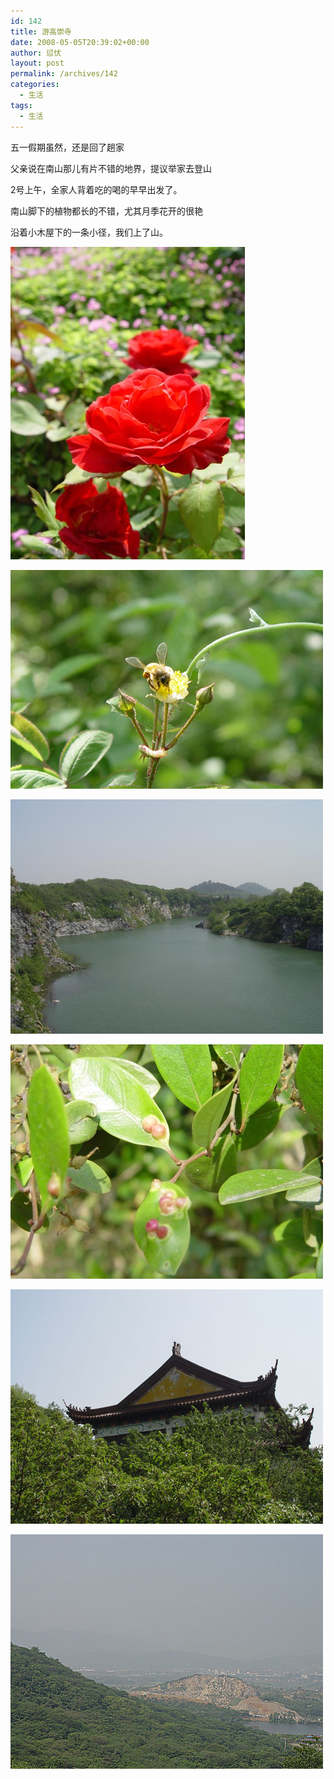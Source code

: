 ```yaml
---
id: 142
title: 游高崇寺
date: 2008-05-05T20:39:02+00:00
author: 愆伏
layout: post
permalink: /archives/142
categories:
  - 生活
tags:
  - 生活
---
```

五一假期虽然，还是回了趟家
  
父亲说在南山那儿有片不错的地界，提议举家去登山
  
2号上午，全家人背着吃的喝的早早出发了。
  
南山脚下的植物都长的不错，尤其月季花开的很艳
  
沿着小木屋下的一条小径，我们上了山。

![flower](/wp-content/uploads/200805/05_203937_flower.jpg)

![bee](/wp-content/uploads/200805/05_203944_bee.jpg)

![lake](/wp-content/uploads/200805/05_203951_lake.jpg)

![leaf](/wp-content/uploads/200805/05_204000_leaf.jpg)

![tower](/wp-content/uploads/200805/05_204406_tower.jpg)

![moutain](/wp-content/uploads/200805/05_204416_moutain.jpg)
